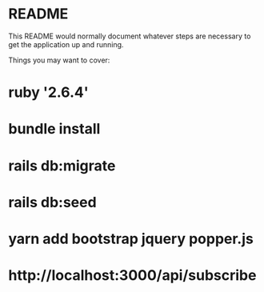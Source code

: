 # README

This README would normally document whatever steps are necessary to get the
application up and running.

Things you may want to cover:

#   ruby '2.6.4'
#   bundle install
#   rails db:migrate
#   rails db:seed
#   yarn add bootstrap jquery popper.js
#   http://localhost:3000/api/subscribe
